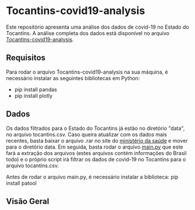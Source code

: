 # Tocantins-covid19-analysis

Este repositório apresenta uma análise dos dados de covid-19 no Estado do Tocantins. A análise completa dos dados está disponível no arquivo [Tocantins-covid19-analysis](Tocantins-covid19-analysis.ipynb).

## Requisitos

Para rodar o arquivo Tocantins-covid19-analysis na sua máquina, é necessário instalar as seguintes bibliotecas em Python:
- pip install pandas
- pip install plotly

## Dados

Os dados filtrados para o Estado do Tocantins já estão no diretório "data", no arquivo tocantins.csv. Caso queira atualizar com os dados mais recentes, basta baixar o arquivo .rar no site do [ministério da saúde](https://covid.saude.gov.br/) e mover para o diretório data. Em seguida, basta rodar o arquivo [main.py](main.py) que este fará a extração dos arquivos (estes arquivos contém informações do Brasil todo) e o próprio script irá filtrar os dados de covid-19 no Tocantins para o arquivo tocantins.csv.

Antes de rodar o arquivo main.py, é necessário instalar a biblioteca:
pip install patool

## Visão Geral


